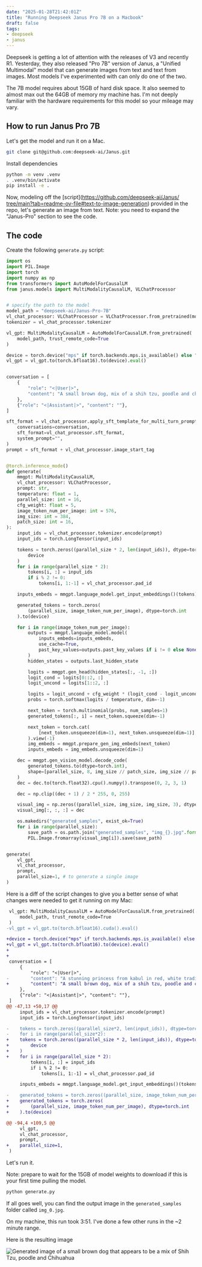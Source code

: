 ```yaml
---
date: "2025-01-28T21:42:01Z"
title: "Running Deepseek Janus Pro 7B on a Macbook"
draft: false
tags:
- deepseek
- janus
---
```


Deepseek is getting a lot of attention with the releases of V3 and recently R1.
Yesterday, they also released "Pro 7B" version of Janus, a "Unified Multimodal" model that can generate images from text and text from images.
Most models I've experimented with can only do one of the two.

The 7B model requires about 15GB of hard disk space.
It also seemed to almost max out the 64GB of memory my machine has.
I'm not deeply familiar with the hardware requirements for this model so your mileage may vary.

## How to run Janus Pro 7B

Let's get the model and run it on a Mac.

```sh
git clone git@github.com:deepseek-ai/Janus.git
```

Install dependencies

```sh
python -m venv .venv
. .venv/bin/activate
pip install -e .
```

Now, modeling off the [script]([https://github.com/deepseek-ai/Janus/
tree/main?tab=readme-ov-file#text-to-image-generation](https://github.com/deepseek-ai/Janus/tree/main?tab=readme-ov-file#janus-pro)) provided in the repo, let's generate an image from text.
Note: you need to expand the "Janus-Pro" section to see the code.

## The code

Create the following `generate.py` script:

```python
import os
import PIL.Image
import torch
import numpy as np
from transformers import AutoModelForCausalLM
from janus.models import MultiModalityCausalLM, VLChatProcessor


# specify the path to the model
model_path = "deepseek-ai/Janus-Pro-7B"
vl_chat_processor: VLChatProcessor = VLChatProcessor.from_pretrained(model_path)
tokenizer = vl_chat_processor.tokenizer

vl_gpt: MultiModalityCausalLM = AutoModelForCausalLM.from_pretrained(
    model_path, trust_remote_code=True
)

device = torch.device("mps" if torch.backends.mps.is_available() else "cpu")
vl_gpt = vl_gpt.to(torch.bfloat16).to(device).eval()


conversation = [
    {
        "role": "<|User|>",
        "content": "A small brown dog, mix of a shih tzu, poodle and chihuahua",
    },
    {"role": "<|Assistant|>", "content": ""},
]

sft_format = vl_chat_processor.apply_sft_template_for_multi_turn_prompts(
    conversations=conversation,
    sft_format=vl_chat_processor.sft_format,
    system_prompt="",
)
prompt = sft_format + vl_chat_processor.image_start_tag


@torch.inference_mode()
def generate(
    mmgpt: MultiModalityCausalLM,
    vl_chat_processor: VLChatProcessor,
    prompt: str,
    temperature: float = 1,
    parallel_size: int = 16,
    cfg_weight: float = 5,
    image_token_num_per_image: int = 576,
    img_size: int = 384,
    patch_size: int = 16,
):
    input_ids = vl_chat_processor.tokenizer.encode(prompt)
    input_ids = torch.LongTensor(input_ids)

    tokens = torch.zeros((parallel_size * 2, len(input_ids)), dtype=torch.int).to(
        device
    )
    for i in range(parallel_size * 2):
        tokens[i, :] = input_ids
        if i % 2 != 0:
            tokens[i, 1:-1] = vl_chat_processor.pad_id

    inputs_embeds = mmgpt.language_model.get_input_embeddings()(tokens)

    generated_tokens = torch.zeros(
        (parallel_size, image_token_num_per_image), dtype=torch.int
    ).to(device)

    for i in range(image_token_num_per_image):
        outputs = mmgpt.language_model.model(
            inputs_embeds=inputs_embeds,
            use_cache=True,
            past_key_values=outputs.past_key_values if i != 0 else None,
        )
        hidden_states = outputs.last_hidden_state

        logits = mmgpt.gen_head(hidden_states[:, -1, :])
        logit_cond = logits[0::2, :]
        logit_uncond = logits[1::2, :]

        logits = logit_uncond + cfg_weight * (logit_cond - logit_uncond)
        probs = torch.softmax(logits / temperature, dim=-1)

        next_token = torch.multinomial(probs, num_samples=1)
        generated_tokens[:, i] = next_token.squeeze(dim=-1)

        next_token = torch.cat(
            [next_token.unsqueeze(dim=1), next_token.unsqueeze(dim=1)], dim=1
        ).view(-1)
        img_embeds = mmgpt.prepare_gen_img_embeds(next_token)
        inputs_embeds = img_embeds.unsqueeze(dim=1)

    dec = mmgpt.gen_vision_model.decode_code(
        generated_tokens.to(dtype=torch.int),
        shape=[parallel_size, 8, img_size // patch_size, img_size // patch_size],
    )
    dec = dec.to(torch.float32).cpu().numpy().transpose(0, 2, 3, 1)

    dec = np.clip((dec + 1) / 2 * 255, 0, 255)

    visual_img = np.zeros((parallel_size, img_size, img_size, 3), dtype=np.uint8)
    visual_img[:, :, :] = dec

    os.makedirs("generated_samples", exist_ok=True)
    for i in range(parallel_size):
        save_path = os.path.join("generated_samples", "img_{}.jpg".format(i))
        PIL.Image.fromarray(visual_img[i]).save(save_path)


generate(
    vl_gpt,
    vl_chat_processor,
    prompt,
    parallel_size=1, # to generate a single image
)
```

Here is a diff of the script changes to give you a better sense of what changes were needed to get it running on my Mac:

```diff
 vl_gpt: MultiModalityCausalLM = AutoModelForCausalLM.from_pretrained(
     model_path, trust_remote_code=True
 )
-vl_gpt = vl_gpt.to(torch.bfloat16).cuda().eval()

+device = torch.device("mps" if torch.backends.mps.is_available() else "cpu")
+vl_gpt = vl_gpt.to(torch.bfloat16).to(device).eval()
+
+
 conversation = [
     {
         "role": "<|User|>",
-        "content": "A stunning princess from kabul in red, white traditional clothing, blue eyes, brown hair",
+        "content": "A small brown dog, mix of a shih tzu, poodle and chihuahua",
     },
     {"role": "<|Assistant|>", "content": ""},
 ]
@@ -47,13 +50,17 @@
     input_ids = vl_chat_processor.tokenizer.encode(prompt)
     input_ids = torch.LongTensor(input_ids)

-    tokens = torch.zeros((parallel_size*2, len(input_ids)), dtype=torch.int).cuda()
-    for i in range(parallel_size*2):
+    tokens = torch.zeros((parallel_size * 2, len(input_ids)), dtype=torch.int).to(
+        device
+    )
+    for i in range(parallel_size * 2):
         tokens[i, :] = input_ids
         if i % 2 != 0:
             tokens[i, 1:-1] = vl_chat_processor.pad_id

     inputs_embeds = mmgpt.language_model.get_input_embeddings()(tokens)

-    generated_tokens = torch.zeros((parallel_size, image_token_num_per_image), dtype=torch.int).cuda()
+    generated_tokens = torch.zeros(
+        (parallel_size, image_token_num_per_image), dtype=torch.int
+    ).to(device)

@@ -94,4 +109,5 @@
     vl_gpt,
     vl_chat_processor,
     prompt,
+    parallel_size=1,
 )
```
Let's run it.

Note: prepare to wait for the 15GB of model weights to download if this is your first time pulling the model.

```sh
python generate.py
```
If all goes well, you can find the output image in the `generated_samples` folder called `img_0.jpg`.

On my machine, this run took 3:51.
I've done a few other runs in the ~2 minute range.

Here is the resulting image

![Generated image of a small brown dog that appears to be a mix of Shih Tzu, poodle and Chihuahua](images/dog.jpg)
